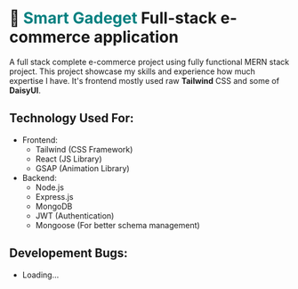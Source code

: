# 💼 <span style="color:teal">Smart Gadeget</span> Full-stack e-commerce application
  A full stack complete e-commerce project using fully functional MERN stack project. This project showcase my skills and experience how much expertise I have. It's frontend mostly used raw **Tailwind** CSS and some of **DaisyUI**.

## Technology Used For:
- Frontend: 
  - Tailwind (CSS Framework)
  - React (JS Library)
  - GSAP (Animation Library)
- Backend: 
    - Node.js
    - Express.js
    - MongoDB
    - JWT (Authentication)
    - Mongoose (For better schema management)
  
 ## Developement Bugs:
 - Loading...